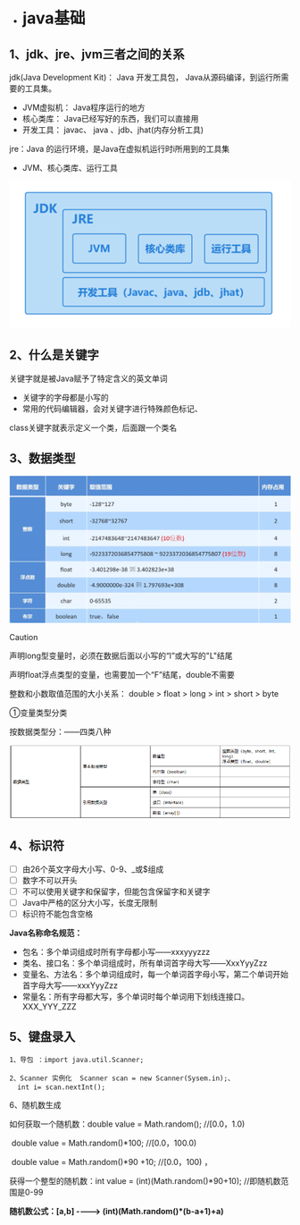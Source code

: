 - # java基础

## 1、jdk、jre、jvm三者之间的关系

jdk(Java Development Kit)： Java 开发工具包， Java从源码编译，到运行所需要的工具集。

- JVM虚拟机： Java程序运行的地方
- 核心类库： Java已经写好的东西，我们可以直接用
- 开发工具： javac、 java 、jdb、jhat(内存分析工具)

jre：Java 的运行环境，是Java在虚拟机运行时i所用到的工具集 

- JVM、核心类库、运行工具

![image-20250106171145073](./assets/1-1.png)

## 2、什么是关键字

关键字就是被Java赋予了特定含义的英文单词

- 关键字的字母都是小写的
- 常用的代码编辑器，会对关键字进行特殊颜色标记、

class关键字就表示定义一个类，后面跟一个类名

## 3、数据类型

![_cgi-bin_mmwebwx-bin_webwxgetmsgimg__&MsgID=938974713479003943&skey=@crypt_ac9934e4_a509cedcfaa35a1143130bfd89dd7a4b&mmweb_appid=wx_webfilehelper](./assets/3-1.jpg)

> [!CAUTION]
>
> 声明long型变量时，必须在数据后面以小写的“l”或大写的"L"结尾
>
> 声明float浮点类型的变量，也需要加一个“F”结尾，double不需要
>
> 整数和小数取值范围的大小关系： double > float > long > int > short > byte

①变量类型分类

按数据类型分：——四类八种

![image-20250106194110785](./assets/3-2.png)





## 4、标识符

- [ ] 由26个英文字母大小写、0-9、_或$组成
- [ ] 数字不可以开头
- [ ] 不可以使用关键字和保留字，但能包含保留字和关键字
- [ ] Java中严格的区分大小写，长度无限制
- [ ] 标识符不能包含空格 

**Java名称命名规范：**

- 包名：多个单词组成时所有字母都小写——xxxyyyzzz
- 类名、接口名：多个单词组成时，所有单词首字母大写——XxxYyyZzz
- 变量名、方法名：多个单词组成时，每一个单词首字母小写，第二个单词开始首字母大写——xxxYyyZzz
- 常量名：所有字母都大写，多个单词时每个单词用下划线连接口。XXX_YYY_ZZZ

## 5、键盘录入

```
1、导包 ：import java.util.Scanner;

2、Scanner 实例化  Scanner scan = new Scanner(Sysem.in);、
  int i= scan.nextInt();
```

6、随机数生成

如何获取一个随机数：double value = Math.random();   //[0.0，1.0)

​                   double value = Math.random()*100;  //[0.0，100.0)

​                    double value = Math.random()*90 +10;   //[0.0，100) ，

   获得一个整型的随机数：int value = (int)(Math.random()*90+10);   //即随机数范围是0-99

**随机数公式：[a,b] ----> (int)(Math.random()\*(b-a+1)+a)**
